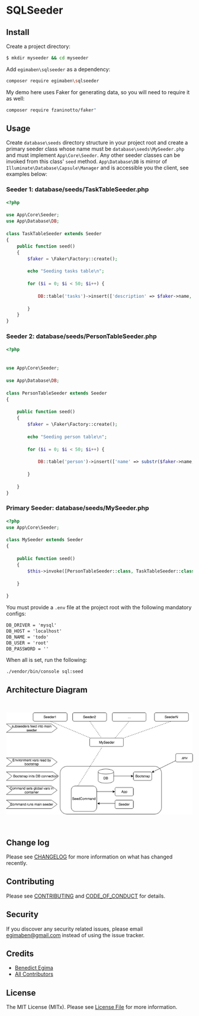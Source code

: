 # SQLSeeder

## Install

Create a project directory:
``` bash
$ mkdir myseeder && cd myseeder
```
Add `egimaben\sqlseeder` as a dependency:

``` bash
composer require egimaben\sqlseeder
```
My demo here uses Faker for generating data, so you will need to require it as well:
``` bash
composer require fzaninotto/faker"
```
## Usage

Create `database\seeds` directory structure in your project root and create a primary seeder class whose name must be `database\seeds\MySeeder.php` and must implement `App\Core\Seeder`. Any other seeder classes can be invoked from this class' `seed` method. `App\Database\DB` is mirror of `Illuminate\Database\Capsule\Manager` and is accessible you the client, see examples below:
### Seeder 1: database/seeds/TaskTableSeeder.php

``` php
<?php

use App\Core\Seeder;
use App\Database\DB;

class TaskTableSeeder extends Seeder
{
    public function seed()
    {
        $faker = \Faker\Factory::create();

        echo "Seeding tasks table\n";

        for ($i = 0; $i < 50; $i++) {

            DB::table('tasks')->insert(['description' => $faker->name, 'done' => 0]);

        }
    }
}
```
### Seeder 2: database/seeds/PersonTableSeeder.php

``` php
<?php


use App\Core\Seeder;

use App\Database\DB;

class PersonTableSeeder extends Seeder
{

    public function seed()
    {
        $faker = \Faker\Factory::create();

        echo "Seeding person table\n";

        for ($i = 0; $i < 50; $i++) {

            DB::table('person')->insert(['name' => substr($faker->name, 0, 20), 'age' => $i]);

        }

    }
}
```

### Primary Seeder: database/seeds/MySeeder.php

``` php
<?php
use App\Core\Seeder;

class MySeeder extends Seeder
{

    public function seed()
    {
        $this->invoke([PersonTableSeeder::class, TaskTableSeeder::class]);

    }

}
```
You must provide a `.env` file at the project root with the following mandatory configs:
``` props
DB_DRIVER = 'mysql'
DB_HOST = 'localhost'
DB_NAME = 'todo'
DB_USER = 'root'
DB_PASSWORD = ''

```
When all is set, run the following:

``` bash
./vendor/bin/console sql:seed
```
## Architecture Diagram
<p>&nbsp;</p>
<img class="center-img" alt="SQLSeeder Architecture diagram" src="https://github.com/egimaben/sqlseeder/blob/master/seederarch.jpg">
<p>&nbsp;</p>

## Change log

Please see [CHANGELOG](CHANGELOG.md) for more information on what has changed recently.

## Contributing

Please see [CONTRIBUTING](CONTRIBUTING.md) and [CODE_OF_CONDUCT](CODE_OF_CONDUCT.md) for details.

## Security

If you discover any security related issues, please email egimaben@gmail.com instead of using the issue tracker.

## Credits

- [Benedict Egima][link-author]
- [All Contributors][link-contributors]

## License

The MIT License (MITx). Please see [License File](LICENSE.md) for more information.

[ico-version]: https://img.shields.io/packagist/v/egimaben/sqlseeder.svg?style=flat-square
[ico-license]: https://img.shields.io/badge/license-MIT-brightgreen.svg?style=flat-square
[ico-travis]: https://img.shields.io/travis/egimaben/sqlseeder/master.svg?style=flat-square
[ico-scrutinizer]: https://img.shields.io/scrutinizer/coverage/g/egimaben/sql_seeder.svg?style=flat-square
[ico-code-quality]: https://img.shields.io/scrutinizer/g/egimaben/sql_seeder.svg?style=flat-square
[ico-downloads]: https://img.shields.io/packagist/dt/egimaben/sql_seeder.svg?style=flat-square

[link-packagist]: https://packagist.org/packages/egimaben/sql_seeder
[link-travis]: https://travis-ci.org/egimaben/sql_seeder
[link-scrutinizer]: https://scrutinizer-ci.com/g/egimaben/sql_seeder/code-structure
[link-code-quality]: https://scrutinizer-ci.com/g/egimaben/sql_seeder
[link-downloads]: https://packagist.org/packages/egimaben/sql_seeder
[link-author]: https://github.com/egimaben
[link-contributors]: ../../contributors
